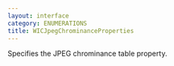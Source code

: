 ```yaml
---
layout: interface
category: ENUMERATIONS
title: WICJpegChrominanceProperties
---
```


Specifies the JPEG chrominance table property.
